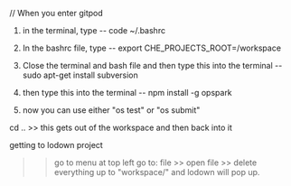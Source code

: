 // When you enter gitpod

1) in the terminal, type -- code ~/.bashrc

2) In the bashrc file, type -- export CHE_PROJECTS_ROOT=/workspace

3) Close the terminal and bash file and then type this into the terminal -- sudo apt-get install subversion

4) then type this into the terminal -- npm install -g opspark

5) now you can use either "os test" or "os submit"


cd .. >> this gets out of the workspace and then back into it

getting to lodown project
>> go to menu at top left
>> go to: file >> open file >> delete everything up to "workspace/" and lodown will pop up. 